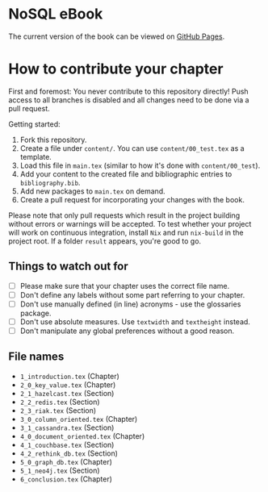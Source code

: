# NoSQL eBook
The current version of the book can be viewed on [GitHub Pages](https://dhbw-stginf16a.github.io/nosql-book/main.pdf).

# How to contribute your chapter

First and foremost: You never contribute to this repository directly!
Push access to all branches is disabled and all changes need to be done via a pull request.

Getting started:

1. Fork this repository.
2. Create a file under `content/`. You can use `content/00_test.tex` as a template.
3. Load this file in `main.tex` (similar to how it's done with `content/00_test`).
4. Add your content to the created file and bibliographic entries to `bibliography.bib`.
5. Add new packages to `main.tex` on demand.
6. Create a pull request for incorporating your changes with the book.

Please note that only pull requests which result in the project building without errors or warnings will be accepted.
To test whether your project will work on continuous integration, install `Nix` and run `nix-build` in the project root.
If a folder `result` appears, you're good to go.

## Things to watch out for
- [ ] Please make sure that your chapter uses the correct file name.
- [ ] Don't define any labels without some part referring to your chapter.
- [ ] Don't use manually defined (in line) acronyms - use the glossaries package.
- [ ] Don't use absolute measures. Use `textwidth` and `textheight` instead.
- [ ] Don't manipulate any global preferences without a good reason.

## File names
- `1_introduction.tex` (Chapter)
- `2_0_key_value.tex` (Chapter)
- `2_1_hazelcast.tex` (Section)
- `2_2_redis.tex` (Section)
- `2_3_riak.tex` (Section)
- `3_0_column_oriented.tex` (Chapter)
- `3_1_cassandra.tex` (Section)
- `4_0_document_oriented.tex` (Chapter)
- `4_1_couchbase.tex` (Section)
- `4_2_rethink_db.tex` (Section)
- `5_0_graph_db.tex` (Chapter)
- `5_1_neo4j.tex` (Section)
- `6_conclusion.tex` (Chapter)
